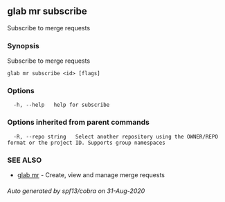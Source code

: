 ## glab mr subscribe

Subscribe to merge requests

### Synopsis

Subscribe to merge requests

```
glab mr subscribe <id> [flags]
```

### Options

```
  -h, --help   help for subscribe
```

### Options inherited from parent commands

```
  -R, --repo string   Select another repository using the OWNER/REPO format or the project ID. Supports group namespaces
```

### SEE ALSO

* [glab mr](glab_mr.md)	 - Create, view and manage merge requests

###### Auto generated by spf13/cobra on 31-Aug-2020
